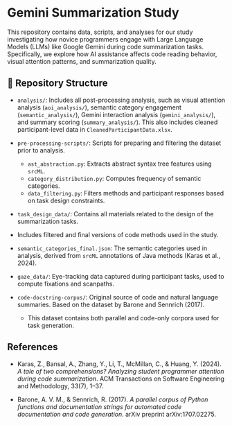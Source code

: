 # Gemini Summarization Study

This repository contains data, scripts, and analyses for our study investigating how novice programmers engage with Large Language Models (LLMs) like Google Gemini during code summarization tasks. Specifically, we explore how AI assistance affects code reading behavior, visual attention patterns, and summarization quality.

## 📁 Repository Structure

- `analysis/`: Includes all post-processing analysis, such as visual attention analysis (`aoi_analysis/`), semantic category engagement (`semantic_analysis/`), Gemini interaction analysis (`gemini_analysis/`), and summary scoring (`summary_analysis/`). This also includes cleaned participant-level data in `CleanedParticipantData.xlsx`.
  
- `pre-processing-scripts/`: Scripts for preparing and filtering the dataset prior to analysis.
  - `ast_abstraction.py`: Extracts abstract syntax tree features using `srcML`.
  - `category_distribution.py`: Computes frequency of semantic categories.
  - `data_filtering.py`: Filters methods and participant responses based on task design constraints.
  
- `task_design_data/`: Contains all materials related to the design of the summarization tasks.
 - Includes filtered and final versions of code methods used in the study.
  - `semantic_categories_final.json`: The semantic categories used in analysis, derived from `srcML` annotations of Java methods (Karas et al., 2024).

- `gaze_data/`: Eye-tracking data captured during participant tasks, used to compute fixations and scanpaths.

- `code-docstring-corpus/`: Original source of code and natural language summaries. Based on the dataset by Barone and Sennrich (2017).
  - This dataset contains both parallel and code-only corpora used for task generation.

## References

- Karas, Z., Bansal, A., Zhang, Y., Li, T., McMillan, C., & Huang, Y. (2024). *A tale of two comprehensions? Analyzing student programmer attention during code summarization*. ACM Transactions on Software Engineering and Methodology, 33(7), 1–37.

- Barone, A. V. M., & Sennrich, R. (2017). *A parallel corpus of Python functions and documentation strings for automated code documentation and code generation*. arXiv preprint arXiv:1707.02275.


